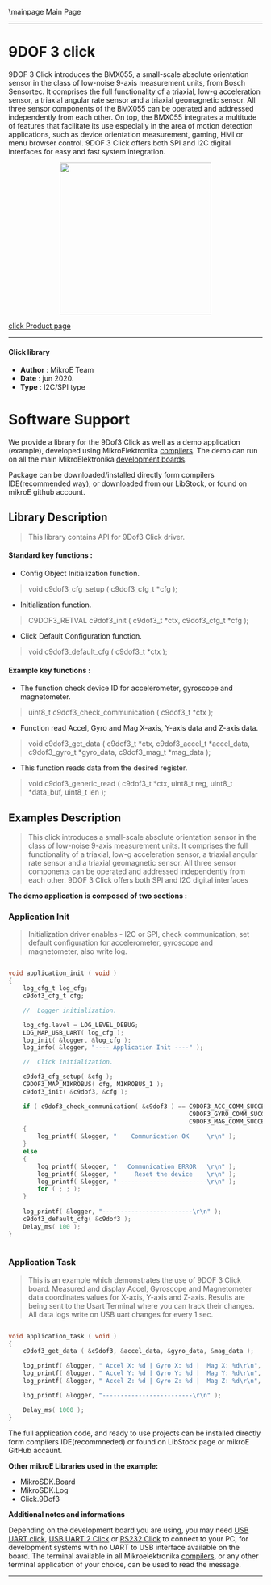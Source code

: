 \mainpage Main Page
 
---
# 9DOF 3  click

9DOF 3 Click introduces the BMX055, a small-scale absolute orientation sensor in the class of low-noise 9-axis measurement units, from Bosch Sensortec. It comprises the full functionality of a triaxial, low-g acceleration sensor, a triaxial angular rate sensor and a triaxial geomagnetic sensor. All three sensor components of the BMX055 can be operated and addressed independently from each other. On top, the BMX055 integrates a multitude of features that facilitate its use especially in the area of motion detection applications, such as device orientation measurement, gaming, HMI or menu browser control. 9DOF 3 Click offers both SPI and I2C digital interfaces for easy and fast system integration.

<p align="center">
  <img src="@{CLICK_IMAGE_LINK}" height=300px>
</p>


[click Product page](https://www.mikroe.com/9dof-3-click)

---


#### Click library 

- **Author**        : MikroE Team
- **Date**          : jun 2020.
- **Type**          : I2C/SPI type


# Software Support

We provide a library for the 9Dof3 Click 
as well as a demo application (example), developed using MikroElektronika 
[compilers](http://shop.mikroe.com/compilers). 
The demo can run on all the main MikroElektronika [development boards](http://shop.mikroe.com/development-boards).

Package can be downloaded/installed directly form compilers IDE(recommended way), or downloaded from our LibStock, or found on mikroE github account. 

## Library Description

> This library contains API for 9Dof3 Click driver.

#### Standard key functions :

- Config Object Initialization function.
> void c9dof3_cfg_setup ( c9dof3_cfg_t *cfg ); 
 
- Initialization function.
> C9DOF3_RETVAL c9dof3_init ( c9dof3_t *ctx, c9dof3_cfg_t *cfg );

- Click Default Configuration function.
> void c9dof3_default_cfg ( c9dof3_t *ctx );


#### Example key functions :

- The function check device ID for accelerometer, gyroscope and magnetometer.
> uint8_t c9dof3_check_communication ( c9dof3_t *ctx );
 
- Function read Accel, Gyro and Mag X-axis, Y-axis data and Z-axis data.
> void c9dof3_get_data ( c9dof3_t *ctx, c9dof3_accel_t *accel_data, c9dof3_gyro_t *gyro_data, c9dof3_mag_t *mag_data );

- This function reads data from the desired register.
> void c9dof3_generic_read ( c9dof3_t *ctx, uint8_t reg, uint8_t *data_buf, uint8_t len );

## Examples Description

> This click introduces a small-scale absolute orientation sensor in the class of low-noise 
> 9-axis measurement units. It comprises the full functionality of a triaxial, low-g acceleration 
> sensor, a triaxial angular rate sensor and a triaxial geomagnetic sensor. All three sensor 
> components can be operated and addressed independently from each other. 9DOF 3 Click offers 
> both SPI and I2C digital interfaces

**The demo application is composed of two sections :**

### Application Init 

> Initialization driver enables - I2C or SPI, check communication, 
> set default configuration for accelerometer, gyroscope and magnetometer, also write log. 

```c

void application_init ( void )
{
    log_cfg_t log_cfg;
    c9dof3_cfg_t cfg;

    //  Logger initialization.

    log_cfg.level = LOG_LEVEL_DEBUG;
    LOG_MAP_USB_UART( log_cfg );
    log_init( &logger, &log_cfg );
    log_info( &logger, "---- Application Init ----" );

    //  Click initialization.

    c9dof3_cfg_setup( &cfg );
    C9DOF3_MAP_MIKROBUS( cfg, MIKROBUS_1 );
    c9dof3_init( &c9dof3, &cfg );

    if ( c9dof3_check_communication( &c9dof3 ) == C9DOF3_ACC_COMM_SUCCESS  |
                                                  C9DOF3_GYRO_COMM_SUCCESS |
                                                  C9DOF3_MAG_COMM_SUCCESS )
    {
        log_printf( &logger, "    Communication OK     \r\n" );
    }
    else
    {
        log_printf( &logger, "   Communication ERROR   \r\n" );
        log_printf( &logger, "     Reset the device    \r\n" );
        log_printf( &logger, "-------------------------\r\n" );
        for ( ; ; );
    }
    
    log_printf( &logger, "-------------------------\r\n" );
    c9dof3_default_cfg( &c9dof3 );
    Delay_ms( 100 );
}
  
```

### Application Task

> This is an example which demonstrates the use of 9DOF 3 Click board.
> Measured and display Accel, Gyroscope and Magnetometer
> data coordinates values for X-axis, Y-axis and Z-axis.
> Results are being sent to the Usart Terminal where you can track their changes.
> All data logs write on USB uart changes for every 1 sec.

```c

void application_task ( void )
{
    c9dof3_get_data ( &c9dof3, &accel_data, &gyro_data, &mag_data );

    log_printf( &logger, " Accel X: %d | Gyro X: %d |  Mag X: %d\r\n", accel_data.x, gyro_data.x, mag_data.x );
    log_printf( &logger, " Accel Y: %d | Gyro Y: %d |  Mag Y: %d\r\n", accel_data.y, gyro_data.y, mag_data.y );
    log_printf( &logger, " Accel Z: %d | Gyro Z: %d |  Mag Z: %d\r\n", accel_data.z, gyro_data.z, mag_data.z );

    log_printf( &logger, "-------------------------\r\n" );

    Delay_ms( 1000 );
} 

```


The full application code, and ready to use projects can be  installed directly form compilers IDE(recommneded) or found on LibStock page or mikroE GitHub accaunt.

**Other mikroE Libraries used in the example:** 

- MikroSDK.Board
- MikroSDK.Log
- Click.9Dof3

**Additional notes and informations**

Depending on the development board you are using, you may need 
[USB UART click](http://shop.mikroe.com/usb-uart-click), 
[USB UART 2 Click](http://shop.mikroe.com/usb-uart-2-click) or 
[RS232 Click](http://shop.mikroe.com/rs232-click) to connect to your PC, for 
development systems with no UART to USB interface available on the board. The 
terminal available in all Mikroelektronika 
[compilers](http://shop.mikroe.com/compilers), or any other terminal application 
of your choice, can be used to read the message.



---

